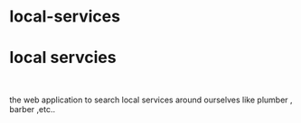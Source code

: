 # local-services
<h1> local servcies </h1>
<br>
<p> the web application to search local services around ourselves like plumber , barber ,etc..</p>
